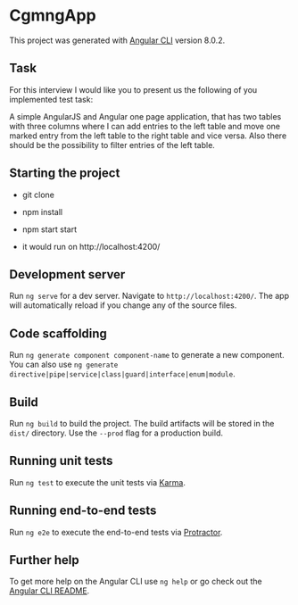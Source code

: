 # CgmngApp

This project was generated with [Angular CLI](https://github.com/angular/angular-cli) version 8.0.2.

## Task

For this interview I would like you to present us the following of you implemented test task:

A simple AngularJS and Angular one page application, that has two tables with three columns where I can add entries to the left table and move one marked entry from the left table to the right table and vice versa. Also there should be the possibility to filter entries of the left table.

## Starting the project

- git clone 

- npm install

- npm start start

- it would run on http://localhost:4200/


## Development server

Run `ng serve` for a dev server. Navigate to `http://localhost:4200/`. The app will automatically reload if you change any of the source files.

## Code scaffolding

Run `ng generate component component-name` to generate a new component. You can also use `ng generate directive|pipe|service|class|guard|interface|enum|module`.

## Build

Run `ng build` to build the project. The build artifacts will be stored in the `dist/` directory. Use the `--prod` flag for a production build.

## Running unit tests

Run `ng test` to execute the unit tests via [Karma](https://karma-runner.github.io).

## Running end-to-end tests

Run `ng e2e` to execute the end-to-end tests via [Protractor](http://www.protractortest.org/).

## Further help

To get more help on the Angular CLI use `ng help` or go check out the [Angular CLI README](https://github.com/angular/angular-cli/blob/master/README.md).
